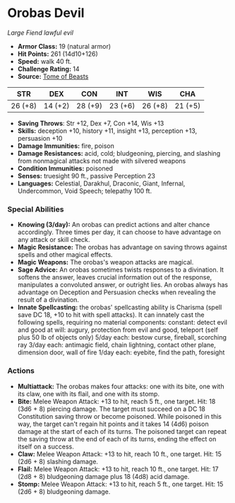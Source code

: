 # Orobas Devil

*Large* *Fiend* *lawful evil*

- **Armor Class:** 19 (natural armor)
- **Hit Points:** 261 (14d10+126)
- **Speed:** walk 40 ft.
- **Challenge Rating:** 14
- **Source:** [Tome of Beasts](https://koboldpress.com/kpstore/product/tome-of-beasts-for-5th-edition-print/)

| STR | DEX | CON | INT | WIS | CHA |
| --- | --- | --- | --- | --- | --- |
| 26 (+8) | 14 (+2) | 28 (+9) | 23 (+6) | 26 (+8) | 21 (+5) |

- **Saving Throws**: Str +12, Dex +7, Con +14, Wis +13
- **Skills:** deception +10, history +11, insight +13, perception +13, persuasion +10
- **Damage Immunities:** fire, poison
- **Damage Resistances:** acid, cold; bludgeoning, piercing, and slashing from nonmagical attacks not made with silvered weapons
- **Condition Immunities:** poisoned
- **Senses:** truesight 90 ft., passive Perception 23
- **Languages:** Celestial, Darakhul, Draconic, Giant, Infernal, Undercommon, Void Speech; telepathy 100 ft.
### Special Abilities
- **Knowing (3/day):** An orobas can predict actions and alter chance accordingly. Three times per day, it can choose to have advantage on any attack or skill check.
- **Magic Resistance:** The orobas has advantage on saving throws against spells and other magical effects.
- **Magic Weapons:** The orobas's weapon attacks are magical.
- **Sage Advice:** An orobas sometimes twists responses to a divination. It softens the answer, leaves crucial information out of the response, manipulates a convoluted answer, or outright lies. An orobas always has advantage on Deception and Persuasion checks when revealing the result of a divination.
- **Innate Spellcasting:** the orobas' spellcasting ability is Charisma (spell save DC 18, +10 to hit with spell attacks). It can innately cast the following spells, requiring no material components:  constant: detect evil and good  at will: augury, protection from evil and good, teleport (self plus 50 lb of objects only)  5/day each: bestow curse, fireball, scorching ray  3/day each: antimagic field, chain lightning, contact other plane, dimension door, wall of fire  1/day each: eyebite, find the path, foresight
### Actions
- **Multiattack:** The orobas makes four attacks: one with its bite, one with its claw, one with its flail, and one with its stomp.
- **Bite:** Melee Weapon Attack: +13 to hit, reach 5 ft., one target. Hit: 18 (3d6 + 8) piercing damage. The target must succeed on a DC 18 Constitution saving throw or become poisoned. While poisoned in this way, the target can't regain hit points and it takes 14 (4d6) poison damage at the start of each of its turns. The poisoned target can repeat the saving throw at the end of each of its turns, ending the effect on itself on a success.
- **Claw:** Melee Weapon Attack: +13 to hit, reach 10 ft., one target. Hit: 15 (2d6 + 8) slashing damage.
- **Flail:** Melee Weapon Attack: +13 to hit, reach 10 ft., one target. Hit: 17 (2d8 + 8) bludgeoning damage plus 18 (4d8) acid damage.
- **Stomp:** Melee Weapon Attack: +13 to hit, reach 5 ft., one target. Hit: 15 (2d6 + 8) bludgeoning damage.
